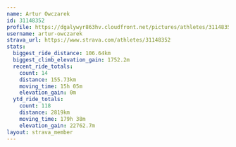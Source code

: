 ```yaml
---
name: Artur Owczarek
id: 31148352
profile: https://dgalywyr863hv.cloudfront.net/pictures/athletes/31148352/15906846/1/large.jpg
username: artur-owczarek
strava_url: https://www.strava.com/athletes/31148352
stats:
  biggest_ride_distance: 106.64km
  biggest_climb_elevation_gain: 1752.2m
  recent_ride_totals:
    count: 14
    distance: 155.73km
    moving_time: 15h 05m
    elevation_gain: 0m
  ytd_ride_totals:
    count: 118
    distance: 2819km
    moving_time: 179h 38m
    elevation_gain: 22762.7m
layout: strava_member
--- 
```

